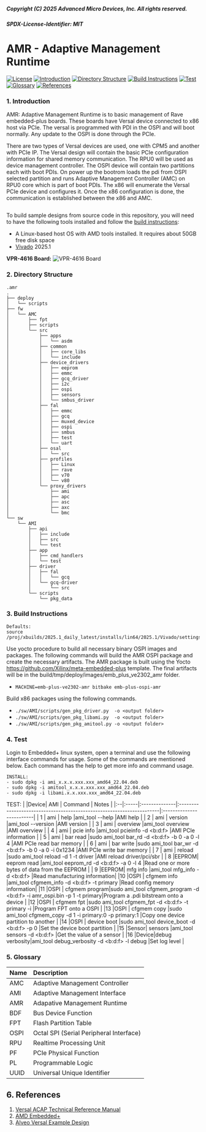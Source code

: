 ##### Copyright (C) 2025 Advanced Micro Devices, Inc.  All rights reserved.
##### SPDX-License-Identifier: MIT
# AMR - Adaptive Management Runtime
[![License](https://img.shields.io/badge/license-MIT-green)](./LICENSE)
[![Introduction](https://img.shields.io/badge/-1._Introduction-informational)](#1-introduction)
[![Directory Structure](https://img.shields.io/badge/-2._Directory_Structure-bluegreen)](#3-directory-structure)
[![Build Instructions](https://img.shields.io/badge/-3._Build_Instructions-critical)](#2-build-instructions)
[![Test](https://img.shields.io/badge/-4._Test-important)](#4-test)
[![Glossary](https://img.shields.io/badge/-6._Glossary-yellow)](#5-glossary)
[![References](https://img.shields.io/badge/-7._References-lightgrey)](#6-references)

### 1. Introduction
AMR: Adaptive Management Runtime is to basic management of Rave embedded-plus boards. These boards have Versal device  connected to x86 host via PCIe. The versal is programmed with PDI in the OSPI and will boot normally. Any update to the OSPI is done through the PCIe.

There are two types of Versal devices are used, one with CPM5 and another with PCIe IP.
The Versal design will contain the basic PCIe configuration information for shared memory communication. The RPU0 will be used as device management controller. The OSPI device will contain two partitions each with boot PDIs. On power up the bootrom loads the pdi from OSPI selected partition and runs Adaptive Management Controller (AMC) on RPU0 core which is part of boot PDIs. The x86 will enumerate the Versal PCIe device and configures it. Once the x86 configuration is done, the communication is established between the x86 and AMC.
```
 ```

To build sample designs from source code in this repository, you will need to have the
following tools installed and follow the [build instructions](#2-build-instructions):

- A Linux-based host OS with AMD tools installed. It requires about 50GB free disk space
- [Vivado][1] 2025.1

[1]: https://www.xilinx.com/support/download/index.html/content/xilinx/en/downloadNav/vivado-design-tools.html
[2]: https://www.xilinx.com/support/download/index.html/content/xilinx/en/downloadNav/embedded-design-tools.html

<b>VPR-4616 Board:</b>
![VPR-4616 Board](https://www.amd.com/content/dam/amd/en/images/products/som/2474370-sapphire-edge-vpr-4616.png)

### 2. Directory Structure
```
.amr
.
├── deploy
│   └── scripts
├── fw
│   └── AMC
│       ├── fpt
│       ├── scripts
│       └── src
│           ├── apps
│           │   └── asdm
│           ├── common
│           │   ├── core_libs
│           │   └── include
│           ├── device_drivers
│           │   ├── eeprom
│           │   ├── emmc
│           │   ├── gcq_driver
│           │   ├── i2c
│           │   ├── ospi
│           │   ├── sensors
│           │   └── smbus_driver
│           ├── fal
│           │   ├── emmc
│           │   ├── gcq
│           │   ├── muxed_device
│           │   ├── ospi
│           │   ├── smbus
│           │   ├── test
│           │   └── uart
│           ├── osal
│           │   └── src
│           ├── profiles
│           │   ├── Linux
│           │   ├── rave
│           │   ├── v70
│           │   └── v80
│           └── proxy_drivers
│               ├── ami
│               ├── apc
│               ├── asc
│               ├── axc
│               └── bmc
└── sw
    └── AMI
        ├── api
        │   ├── include
        │   ├── src
        │   └── test
        ├── app
        │   ├── cmd_handlers
        │   └── test
        ├── driver
        │   ├── fal
        │   │   └── gcq
        │   └── gcq-driver
        │       └── src
        └── scripts
            └── pkg_data

```
### 3. Build Instructions
```
Defaults:
source /proj/xbuilds/2025.1_daily_latest/installs/lin64/2025.1/Vivado/settings64.sh
```

Use yocto procedure to build all necessary binary OSPI images and packages. The following commands will build the AMR OSPI package and create the necessary artifacts. The AMR package is built using the Yocto https://github.com/Xilinx/meta-embedded-plus template. The final artifacts will be in the
build/tmp/deploy/images/emb_plus_ve2302_amr folder.<br>
- `MACHINE=emb-plus-ve2302-amr bitbake emb-plus-ospi-amr`

Build x86 packages using the following commands.
- `./sw/AMI/scripts/gen_pkg_driver.py  -o <output folder>`
- `./sw/AMI/scripts/gen_pkg_libami.py  -o <output folder>`
- `./sw/AMI/scripts/gen_pkg_amitool.py -o <output folder>`

### 4. Test
Login to Embedded+ linux system, open a terminal and use the following interface
commands for usage. Some of the commands are mentioned below. Each command has
the help to get more info and command usage.
```
INSTALL:
- sudo dpkg -i ami_x.x.x.xxx.xxx_amd64_22.04.deb
- sudo dpkg -i amitool_x.x.x.xxx.xxx_amd64_22.04.deb
- sudo dpkg -i libami.x.x.xxx.xxx_amd64_22.04.deb
```
TEST:
|   |Device|  AMI          |   Command                                                             |         Notes            |
|:--|:-----|:--------------|:----------------------------------------------------------------------|:-------------------------|
| 1 | ami  | help          |ami_tool --help                                                        |AMI help                  |
| 2 | ami  | version       |ami_tool --version                                                     |AMI version               |
| 3 | ami  | overview      |ami_tool overview                                                      |AMI overview              |
| 4 | ami  | pcie info     |ami_tool pcieinfo -d <b:d:f>                                           |AMI PCIe information      |
| 5 | ami  | bar read      |sudo ami_tool bar_rd -d <b:d:f> -b 0 -a 0 -l 4                         |AMI PCIe read bar memory  |
| 6 | ami  | bar write     |sudo ami_tool bar_wr -d <b:d:f> -b 0 -a 0 -i 0x1234                    |AMI PCIe write bar memory |
| 7 | ami  | reload        |sudo ami_tool reload -d 1 -t driver	                                   |AMI reload driver/pci/sbr |
| 8 |EEPROM| eeprom read   |ami_tool eeprom_rd -d <b:d:f> -a 0 -l 4	                               |Read one or more bytes of data from the EEPROM |
| 9 |EEPROM| mfg info      |ami_tool mfg_info -d <b:d:f>	                                       |Read manufacturing  information|
|10 |OSPI  | cfgmem info   |ami_tool cfgmem_info -d <b:d:f> -t primary                             |Read config memory information|
|11 |OSPI  | cfgmem program|sudo ami_tool cfgmem_program -d <b:d:f> -i amr_ospi.bin -p 1 -t primary|Program a .pdi bitstream onto a device |
|12 |OSPI  | cfgmem fpt    |sudo ami_tool cfgmem_fpt -d <b:d:f> -t primary -i <fpt file>	       |Program FPT onto a OSPI |
|13 |OSPI  | cfgmem copy   |sudo ami_tool cfgmem_copy -d 1 -i primary:0 -p primary:1	           |Copy one device partition to another |
|14 |OSPI  | device boot   |sudo ami_tool device_boot -d <b:d:f> -p 0	                           |Set the device boot partition |
|15 |Sensor| sensors       |ami_tool sensors -d <b:d:f>	                                           |Get the value of a sensor |
|16 |Device|debug verbosity|ami_tool debug_verbosity -d <b:d:f> -l debug	                       |Set log level |

### 5. Glossary
| Name | Description   				             |
| :----| :---------------------------------------|
| AMC  | Adaptive Management Controller          |
| AMI  | Adaptive Management Interface           |
| AMR  | Adapative Management Runtime            |
| BDF  | Bus Device Function                     |
| FPT  | Flash Partition Table		             |
| OSPI | Octal SPI (Serial Peripheral Interface) |
| RPU  | Realtime Processing Unit	             |
| PF   | PCIe Physical Function  	             |
| PL   | Programmable Logic			             |
| UUID | Universal Unique Identifier             |

## 6. References
1. [Versal ACAP Technical Reference Manual](https://docs.xilinx.com/r/en-US/am011-versal-acap-trm/Introduction)
2. [AMD Embedded+](https://www.amd.com/en/products/embedded/embedded-plus.html)
3. [Alveo Versal Example Design](https://xilinx.github.io/AVED/)
